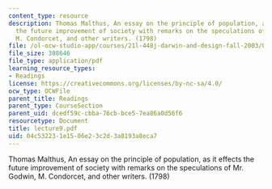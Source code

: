```yaml
---
content_type: resource
description: Thomas Malthus, An essay on the principle of population, as it effects
  the future improvement of society with remarks on the speculations of Mr. Godwin,
  M. Condorcet, and other writers. (1798)
file: /ol-ocw-studio-app/courses/21l-448j-darwin-and-design-fall-2003/04c532231e1506e23c2d3a8193a8eca7_lecture9.pdf
file_size: 308646
file_type: application/pdf
learning_resource_types:
- Readings
license: https://creativecommons.org/licenses/by-nc-sa/4.0/
ocw_type: OCWFile
parent_title: Readings
parent_type: CourseSection
parent_uid: dcedf59c-cbba-76cb-bce5-7ea86a0d56f6
resourcetype: Document
title: lecture9.pdf
uid: 04c53223-1e15-06e2-3c2d-3a8193a8eca7
---
```

Thomas Malthus, An essay on the principle of population, as it effects the future improvement of society with remarks on the speculations of Mr. Godwin, M. Condorcet, and other writers. (1798)